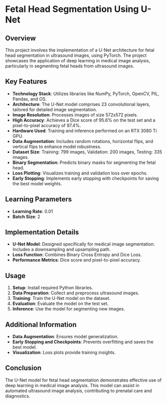 <!DOCTYPE html>
<html>
<head>
    <title>Fetal Head Segmentation Using U-Net</title>
</head>
<body>

<h1>Fetal Head Segmentation Using U-Net</h1>

<h2>Overview</h2>
<p>This project involves the implementation of a U-Net architecture for fetal head segmentation in ultrasound images, using PyTorch. The project showcases the application of deep learning in medical image analysis, particularly in segmenting fetal heads from ultrasound images.</p>

<h2>Key Features</h2>
<ul>
    <li><strong>Technology Stack</strong>: Utilizes libraries like NumPy, PyTorch, OpenCV, PIL, Pandas, and OS.</li>
    <li><strong>Architecture</strong>: The U-Net model comprises 23 convolutional layers, tailored for detailed image segmentation.</li>
    <li><strong>Image Resolution</strong>: Processes images of size 572x572 pixels.</li>
    <li><strong>High Accuracy</strong>: Achieves a Dice score of 95.6% on the test set and a pixel-to-pixel accuracy of 97.4%.</li>
    <li><strong>Hardware Used</strong>: Training and inference performed on an RTX 3080 Ti GPU.</li>
    <li><strong>Data Augmentation</strong>: Includes random rotations, horizontal flips, and vertical flips to enhance model robustness.</li>
    <li><strong>Dataset Size</strong>: Training: 799 images, Validation: 200 images, Testing: 335 images.</li>
    <li><strong>Binary Segmentation</strong>: Predicts binary masks for segmenting the fetal head.</li>
    <li><strong>Loss Plotting</strong>: Visualizes training and validation loss over epochs.</li>
    <li><strong>Early Stopping</strong>: Implements early stopping with checkpoints for saving the best model weights.</li>
</ul>

<h2>Learning Parameters</h2>
<ul>
    <li><strong>Learning Rate</strong>: 0.01</li>
    <li><strong>Batch Size</strong>: 2</li>
</ul>

<h2>Implementation Details</h2>
<ul>
    <li><strong>U-Net Model</strong>: Designed specifically for medical image segmentation. Includes a downsampling and upsampling path.</li>
    <li><strong>Loss Function</strong>: Combines Binary Cross Entropy and Dice Loss.</li>
    <li><strong>Performance Metrics</strong>: Dice score and pixel-to-pixel accuracy.</li>
</ul>

<h2>Usage</h2>
<ol>
    <li><strong>Setup</strong>: Install required Python libraries.</li>
    <li><strong>Data Preparation</strong>: Collect and preprocess ultrasound images.</li>
    <li><strong>Training</strong>: Train the U-Net model on the dataset.</li>
    <li><strong>Evaluation</strong>: Evaluate the model on the test set.</li>
    <li><strong>Inference</strong>: Use the model for segmenting new images.</li>
</ol>

<h2>Additional Information</h2>
<ul>
    <li><strong>Data Augmentation</strong>: Ensures model generalization.</li>
    <li><strong>Early Stopping and Checkpoints</strong>: Prevents overfitting and saves the best model.</li>
    <li><strong>Visualization</strong>: Loss plots provide training insights.</li>
</ul>

<h2>Conclusion</h2>
<p>The U-Net model for fetal head segmentation demonstrates effective use of deep learning in medical image analysis. This model can assist in automated ultrasound image analysis, contributing to prenatal care and diagnostics.</p>

</body>
</html>
